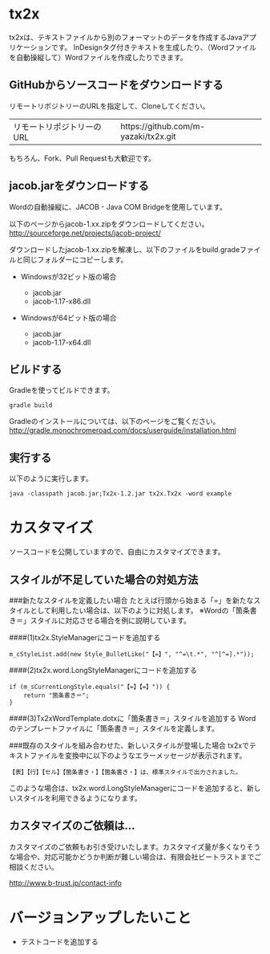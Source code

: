 tx2x
====
tx2xは、テキストファイルから別のフォーマットのデータを作成するJavaアプリケーションです。
InDesignタグ付きテキストを生成したり、（Wordファイルを自動操縦して）Wordファイルを作成したりできます。

GitHubからソースコードをダウンロードする
-----
リモートリポジトリーのURLを指定して、Cloneしてください。

<table>
  <tr>
    <td>リモートリポジトリーのURL</td><td>https://github.com/m-yazaki/tx2x.git</td>
  </tr>
</table>

もちろん、Fork、Pull Requestも大歓迎です。

jacob.jarをダウンロードする
-----
Wordの自動操縦に、JACOB - Java COM Bridgeを使用しています。

以下のページからjacob-1.xx.zipをダウンロードしてください。  
http://sourceforge.net/projects/jacob-project/

ダウンロードしたjacob-1.xx.zipを解凍し、以下のファイルをbuild.gradeファイルと同じフォルダーにコピーします。

* Windowsが32ビット版の場合
  * jacob.jar
  * jacob-1.17-x86.dll

* Windowsが64ビット版の場合
  * jacob.jar
  * jacob-1.17-x64.dll

ビルドする
-----
Gradleを使ってビルドできます。

```
gradle build
```

Gradleのインストールについては、以下のページをご覧ください。  
http://gradle.monochromeroad.com/docs/userguide/installation.html

実行する
-----
以下のように実行します。

```
java -classpath jacob.jar;Tx2x-1.2.jar tx2x.Tx2x -word example
```

カスタマイズ
=====
ソースコードを公開していますので、自由にカスタマイズできます。

スタイルが不足していた場合の対処方法
-----
###新たなスタイルを定義したい場合
たとえば行頭から始まる「=」を新たなスタイルとして利用したい場合は、以下のように対処します。
※Wordの「箇条書き＝」スタイルに対応させる場合を例に説明しています。

####(1)tx2x.StyleManagerにコードを追加する
```
m_cStyleList.add(new Style_BulletLike("【=】", "^=\t.*", "^[^=].*"));
```

####(2)tx2x.word.LongStyleManagerにコードを追加する
```
if (m_sCurrentLongStyle.equals("【=】【=】")) {
	return "箇条書き＝";
}
```

####(3)Tx2xWordTemplate.dotxに「箇条書き＝」スタイルを追加する
Wordのテンプレートファイルに「箇条書き＝」スタイルを定義します。

###既存のスタイルを組み合わせた、新しいスタイルが登場した場合
tx2xでテキストファイルを変換中に以下のようなエラーメッセージが表示されます。
```
【表】【行】【セル】【箇条書き・】【箇条書き・】は、標準スタイルで出力されました。
```
このような場合は、tx2x.word.LongStyleManagerにコードを追加すると、新しいスタイルを利用できるようになります。

カスタマイズのご依頼は…
-----
カスタマイズのご依頼もお引き受けいたします。カスタマイズ量が多くなりそうな場合や、対応可能かどうか判断が難しい場合は、有限会社ビートラストまでご相談ください。

http://www.b-trust.jp/contact-info

バージョンアップしたいこと
=====
* テストコードを追加する
